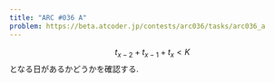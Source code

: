 ```yaml
---
title: "ARC #036 A"
problem: https://beta.atcoder.jp/contests/arc036/tasks/arc036_a
---
```

$$ t_{x-2}+t_{x-1}+t_x \lt K $$ となる日があるかどうかを確認する.
